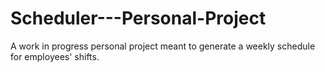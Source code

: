 # Scheduler---Personal-Project
A work in progress personal project meant to generate a weekly schedule for employees' shifts. 
